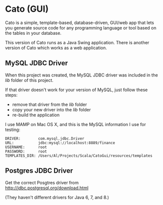 Cato (GUI)
==========

Cato is a simple, template-based, database-driven, GUI/web app that lets you generate
source code for any programming language or tool based on the tables in your database.

This version of Cato runs as a Java Swing application. There is another version
of Cato which works as a web application.


MySQL JDBC Driver
-----------------

When this project was created, the MySQL JDBC driver was included in the _lib_
folder of this project.

If that driver doesn't work for your version of MySQL, just follow these steps:

* remove that driver from the _lib_ folder
* copy your new driver into the _lib_ folder
* re-build the application

I use MAMP on Mac OS X, and this is the MySQL information I use for testing:

````
DRIVER:        com.mysql.jdbc.Driver
URL:           jdbc:mysql://localhost:8889/finance
USERNAME:      root
PASSWORD:      root
TEMPLATES_DIR: /Users/Al/Projects/Scala/CatoGui/resources/templates
````

Postgres JDBC Driver
--------------------

Get the correct Posgtres driver from http://jdbc.postgresql.org/download.html

(They haven't different drivers for Java 6, 7, and 8.)


